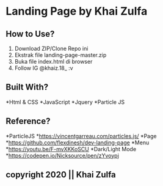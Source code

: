 # Landing Page by Khai Zulfa

## How to Use?
1. Download ZIP/Clone Repo ini
2. Ekstrak file landing-page-master.zip
3. Buka file index.html di browser
4. Follow IG @khaiz.18_ :v

## Built With?
*Html & CSS
*JavaScript
*Jquery
*Particle JS

## Reference?
*ParticleJS
  *https://vincentgarreau.com/particles.js/
*Page
  *https://github.com/flexdinesh/dev-landing-page
*Menu
  *https://youtu.be/F-mvXKKoSCU
*Dark/Light Mode
  *https://codepen.io/Nicksource/pen/zYvoypj
  
 ## copyright 2020 || Khai Zulfa
  
  
